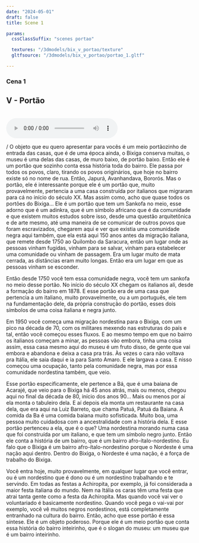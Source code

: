```yaml
---
date: "2024-05-01"
draft: false
title: Scene 1

params:
  cssClassSuffix: "scenes portao"

  textures: "/3dmodels/bix_v_portao/texture"
  gltfsource: "/3dmodels/bix_v_portao/portao_1.gltf"

---
```

### Cena 1
## V - Portão
<canvas id="c"></canvas>
<br>
<audio controls class="">
    <source src="/audio/_Tim-Portão.mp3"> type="audio/mpeg">Your browser does not support the audio element.
</audio>
<p>/ O objeto que eu quero apresentar para vocês é um meio portãozinho de entrada das casas, que é de uma época ainda, o Bixiga conserva muitas, o museu é uma delas das casas, de muro baixo, de portão baixo. Então ele é um portão que sozinho conta essa história toda do bairro. Ele passa por todos os povos, claro, tirando os povos originários, que hoje no bairro existe só no nome de rua. Então, Japurá, Avanhandava, Bororós. Mas o portão, ele é interessante porque ele é um portão que, muito provavelmente, pertencia a uma casa construída por italianos que migraram para cá no início do século XX. Mas assim como, acho que quase todos os portões do Bixiga... Ele é um portão que tem um Sankofa no meio, esse adorno que é um adinkra, que é um símbolo africano que é da comunidade e que existem muitos estudos sobre isso, desde uma questão arquitetônica e de arte mesmo, até uma maneira de se comunicar de outros povos que foram escravizados, chegarem aqui e ver que existia uma comunidade negra aqui também, que ela está aqui 150 anos antes da migração italiana, que remete desde 1750 ao Quilombo da Saracura, então um lugar onde as pessoas vinham fugidas, vinham para se salvar, vinham para estabelecer uma comunidade ou vinham de passagem. Era um lugar muito de mata cerrada, as distâncias eram muito longas. Então era um lugar em que as pessoas vinham se esconder.</p>

<p>Então desde 1750 você tem essa comunidade negra, você tem um sankofa no meio desse portão. No início do século XX chegam os italianos ali, desde a formação do bairro em 1878. E esse portão era de uma casa que pertencia a um italiano, muito provavelmente, ou a um português, ele tem na fundamentação dele, da própria construção do portão, esses dois símbolos de uma coisa italiana e negra junto.</p>

<p>Em 1950 você começa uma migração nordestina para o Bixiga, com um pico na década de 70, com os militares mexendo nas estruturas do país e tal, então você começou esses fluxos. E ao mesmo tempo em que no bairro os italianos começam a minar,  as pessoas vão embora, tinha uma coisa assim, essa casa mesmo aqui do museu é um fruto disso, de gente que vai embora e abandona e deixa a casa pra trás. Às vezes o cara não voltava pra Itália, ele saia daqui e ia para Santo Amaro. E ele largava a casa. E nisso começou uma ocupação, tanto pela comunidade negra, mas por essa comunidade nordestina também, que veio.</p> 

<p>Esse portão especificamente, ele pertence a Bá, que é uma baiana de Acarajé, que veio para o Bixiga há 45 anos atrás, mais ou menos, chegou aqui no final da década de 80, início dos anos 90...  Mais ou menos por aí ela monta o tabuleiro dela. E aí depois ela monta um restaurante na casa dela, que era aqui na Luiz Barreto, que chama Patuá, Patuá da Baiana. A comida da Ba é uma comida baiana muito sofisticada. Muito boa, uma pessoa muito cuidadosa com a ancestralidade com a história dela. E esse portão pertenceu a ela, que é o que? Uma nordestina morando numa casa que foi construída por um italiano, e que tem um símbolo negro junto. Então ele conta a história de um bairro, que é um bairro afro-ítalo-nordestino. Eu falo que o Bixiga é um bairro afro-ítalo-nordestino porque o Nordeste é uma nação aqui dentro. Dentro do Bixiga, o Nordeste é uma nação, é a força de trabalho do Bixiga.</p>

<p>Você entra hoje, muito provavelmente, em qualquer lugar que você entrar, ou é um nordestino que é dono ou é um nordestino trabalhando e te servindo. Em todas as festas a Achiropita, por exemplo, já foi considerada a maior festa italiana do mundo. Nem na Itália os caras têm uma festa que atrai tanta gente como a festa da Achiropita. Mas quando você vai ver o voluntariado é basicamente nordestino. Quando você pega o vai-vai por exemplo, você vê muitos negros nordestinos, está completamente entranhado na cultura do bairro. Então, acho que esse portão é essa síntese. Ele é um objeto poderoso. Porque ele é um meio portão que conta essa história do bairro inteirinho, que é o slogan do museu:  um museu que é um bairro inteirinho.</p>
